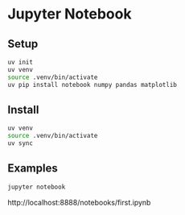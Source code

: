 # Jupyter Notebook

## Setup

```sh
uv init
uv venv
source .venv/bin/activate
uv pip install notebook numpy pandas matplotlib
```

## Install

```sh
uv venv
source .venv/bin/activate
uv sync
```

## Examples

```sh
jupyter notebook
```


http://localhost:8888/notebooks/first.ipynb